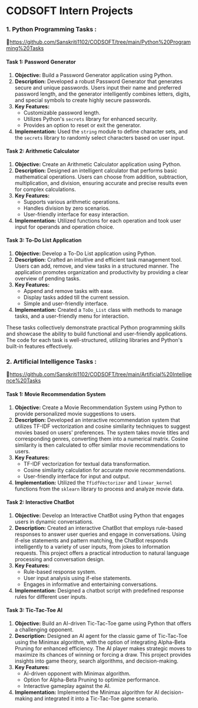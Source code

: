 # CODSOFT Intern Projects

### 1. Python Programming Tasks :

🔗https://github.com/Sanskriti1102/CODSOFT/tree/main/Python%20Programming%20Tasks

#### Task 1: Password Generator

1. **Objective:** Build a Password Generator application using Python.
2. **Description:** Developed a robust Password Generator that generates secure and unique passwords. Users input their name and preferred password length, and the generator intelligently combines letters, digits, and special symbols to create highly secure passwords.
3. **Key Features:**
   - Customizable password length.
   - Utilizes Python's `secrets` library for enhanced security.
   - Provides an option to reset or exit the generator.
4. **Implementation:** Used the `string` module to define character sets, and the `secrets` library to randomly select characters based on user input.

#### Task 2: Arithmetic Calculator

1. **Objective:** Create an Arithmetic Calculator application using Python.
2. **Description:** Designed an intelligent calculator that performs basic mathematical operations. Users can choose from addition, subtraction, multiplication, and division, ensuring accurate and precise results even for complex calculations.
3. **Key Features:**
   - Supports various arithmetic operations.
   - Handles division by zero scenarios.
   - User-friendly interface for easy interaction.
4. **Implementation:** Utilized functions for each operation and took user input for operands and operation choice.

#### Task 3: To-Do List Application

1. **Objective:** Develop a To-Do List application using Python.
2. **Description:** Crafted an intuitive and efficient task management tool. Users can add, remove, and view tasks in a structured manner. The application promotes organization and productivity by providing a clear overview of pending tasks.
3. **Key Features:**
   - Append and remove tasks with ease.
   - Display tasks added till the current session.
   - Simple and user-friendly interface.
4. **Implementation:** Created a `ToDo_List` class with methods to manage tasks, and a user-friendly menu for interaction.

These tasks collectively demonstrate practical Python programming skills and showcase the ability to build functional and user-friendly applications. The code for each task is well-structured, utilizing libraries and Python's built-in features effectively.

### 2. Artificial Intelligence Tasks :

🔗https://github.com/Sanskriti1102/CODSOFT/tree/main/Artificial%20Intelligence%20Tasks

#### Task 1: Movie Recommendation System

1. **Objective:** Create a Movie Recommendation System using Python to provide personalized movie suggestions to users.
2. **Description:** Developed an interactive recommendation system that utilizes TF-IDF vectorization and cosine similarity techniques to suggest movies based on users' preferences. The system takes movie titles and corresponding genres, converting them into a numerical matrix. Cosine similarity is then calculated to offer similar movie recommendations to users.
3. **Key Features:**
   - TF-IDF vectorization for textual data transformation.
   - Cosine similarity calculation for accurate movie recommendations.
   - User-friendly interface for input and output.
4. **Implementation:** Utilized the `TfidfVectorizer` and `linear_kernel` functions from the `sklearn` library to process and analyze movie data.

#### Task 2: Interactive ChatBot

1. **Objective:** Develop an Interactive ChatBot using Python that engages users in dynamic conversations.
2. **Description:** Created an interactive ChatBot that employs rule-based responses to answer user queries and engage in conversations. Using if-else statements and pattern matching, the ChatBot responds intelligently to a variety of user inputs, from jokes to information requests. This project offers a practical introduction to natural language processing and conversation design.
3. **Key Features:**
   - Rule-based response system.
   - User input analysis using if-else statements.
   - Engages in informative and entertaining conversations.
4. **Implementation:** Designed a chatbot script with predefined response rules for different user inputs.

#### Task 3: Tic-Tac-Toe AI

1. **Objective:** Build an AI-driven Tic-Tac-Toe game using Python that offers a challenging opponent.
2. **Description:** Designed an AI agent for the classic game of Tic-Tac-Toe using the Minimax algorithm, with the option of integrating Alpha-Beta Pruning for enhanced efficiency. The AI player makes strategic moves to maximize its chances of winning or forcing a draw. This project provides insights into game theory, search algorithms, and decision-making.
3. **Key Features:**
   - AI-driven opponent with Minimax algorithm.
   - Option for Alpha-Beta Pruning to optimize performance.
   - Interactive gameplay against the AI.
4. **Implementation:** Implemented the Minimax algorithm for AI decision-making and integrated it into a Tic-Tac-Toe game scenario.
